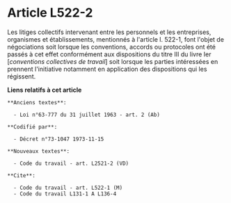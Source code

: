 # Article L522-2

Les litiges collectifs intervenant entre les personnels et les entreprises, organismes et établissements, mentionnés à
l'article l. 522-1, font l'objet de négociations soit lorsque les conventions, accords ou protocoles ont été passés à cet
effet conformément aux dispositions du titre III du livre Ier [*conventions collectives de travail*] soit lorsque les parties
intéressées en prennent l'initiative notamment en application des dispositions qui les régissent.

**Liens relatifs à cet article**

	**Anciens textes**:

	  - Loi n°63-777 du 31 juillet 1963 - art. 2 (Ab)

	**Codifié par**:

	  - Décret n°73-1047 1973-11-15

	**Nouveaux textes**:

	  - Code du travail - art. L2521-2 (VD)

	**Cite**:

	  - Code du travail - art. L522-1 (M)
	  - Code du travail L131-1 A L136-4
